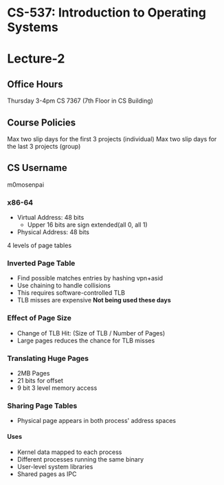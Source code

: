 # CS-537: Introduction to Operating Systems
# Lecture-2

## Office Hours
Thursday 3-4pm CS 7367 (7th Floor in CS Building)

## Course Policies
Max two slip days for the first 3 projects (individual)
Max two slip days for the last 3 projects (group)

## CS Username
m0mosenpai

### x86-64
- Virtual Address: 48 bits
    - Upper 16 bits are sign extended(all 0, all 1)
- Physical Address: 48 bits

4 levels of page tables

### Inverted Page Table
- Find possible matches entries by hashing vpn+asid
- Use chaining to handle collisions
- This requires software-controlled TLB
- TLB misses are expensive
**Not being used these days**

### Effect of Page Size
- Change of TLB Hit: (Size of TLB / Number of Pages)
- Large pages reduces the chance for TLB misses

### Translating Huge Pages
- 2MB Pages
- 21 bits for offset
- 9 bit 3 level memory access

### Sharing Page Tables
- Physical page appears in both process' address spaces

#### Uses
- Kernel data mapped to each process
- Different processes running the same binary
- User-level system libraries
- Shared pages as IPC

